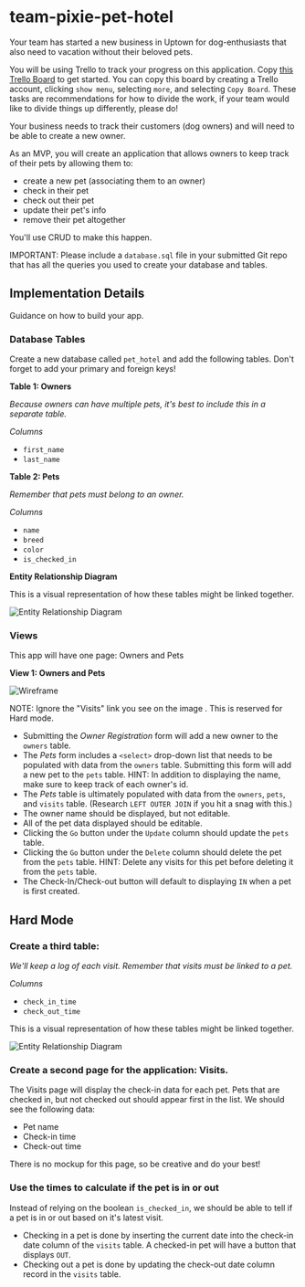# team-pixie-pet-hotel
Your team has started a new business in Uptown for dog-enthusiasts that also need to vacation without their beloved pets.

You will be using Trello to track your progress on this application. Copy [this Trello Board](https://trello.com/b/aHoUGrQA/pet-hotel) to get started. You can copy this board by creating a Trello account, clicking `show menu`, selecting `more`, and selecting `Copy Board`. These tasks are recommendations for how to divide the work, if your team would like to divide things up differently, please do!

Your business needs to track their customers (dog owners) and will need to be able to create a new owner.

As an MVP, you will create an application that allows owners to keep track of their pets by allowing them to:

* create a new pet (associating them to an owner)
* check in their pet
* check out their pet
* update their pet's info
* remove their pet altogether

You'll use CRUD to make this happen.

IMPORTANT: Please include a `database.sql` file in your submitted Git repo that has all the queries you used to create your database and tables.

## Implementation Details

Guidance on how to build your app.

### Database Tables

Create a new database called `pet_hotel` and add the following tables. Don't forget to add your primary and foreign keys!

**Table 1: Owners**

*Because owners can have multiple pets, it's best to include this in a separate table.*

_Columns_

* `first_name`
* `last_name`

**Table 2: Pets**

*Remember that pets must belong to an owner.*

_Columns_

* `name`
* `breed`
* `color`
* `is_checked_in`

**Entity Relationship Diagram**

This is a visual representation of how these tables might be linked together.

![Entity Relationship Diagram](images/owners-pets-entity-ralationship-diagram.png)

### Views

This app will have one page: Owners and Pets

**View 1: Owners and Pets**

![Wireframe](images/wireframe.png)

NOTE: Ignore the "Visits" link you see on the image . This is reserved for Hard mode.

* Submitting the *Owner Registration* form will add a new owner to the `owners` table.
* The *Pets* form includes a `<select>` drop-down list that needs to be populated with data from the `owners` table. Submitting this form will add a new pet to the `pets` table. HINT: In addition to displaying the name, make sure to keep track of each owner's id.
* The *Pets* table is ultimately populated with data from the `owners`, `pets`, and `visits` table. (Research `LEFT OUTER JOIN` if you hit a snag with this.)
* The owner name should be displayed, but not editable.
* All of the pet data displayed should be editable.
* Clicking the `Go` button under the `Update` column should update the `pets` table.
* Clicking the `Go` button under the `Delete` column should delete the pet from the `pets` table. HINT: Delete any visits for this pet before deleting it from the `pets` table.
* The Check-In/Check-out button will default to displaying `IN` when a pet is first created.

## Hard Mode

### Create a third table:

*We'll keep a log of each visit. Remember that visits must be linked to a pet.*

_Columns_

* `check_in_time`
* `check_out_time`

This is a visual representation of how these tables might be linked together.

![Entity Relationship Diagram](images/visits-entity-relationship-diagram.png)

### Create a second page for the application: Visits.

The Visits page will display the check-in data for each pet. Pets that are checked in, but not checked out should appear first in the list. We should see the following data:

* Pet name
* Check-in time
* Check-out time

There is no mockup for this page, so be creative and do your best!

### Use the times to calculate if the pet is in or out

Instead of relying on the boolean `is_checked_in`, we should be able to tell if a pet is in or out based on it's latest visit.

* Checking in a pet is done by inserting the current date into the check-in date column of the `visits` table. A checked-in pet will have a button that displays `OUT`. 
 * Checking out a pet is done by updating the check-out date column record in the `visits` table.
